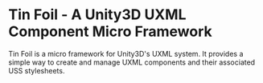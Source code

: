# Tin Foil - A Unity3D UXML Component Micro Framework

Tin Foil is a micro framework for Unity3D's UXML system. It provides a simple way to create and manage UXML components and their associated USS stylesheets.
